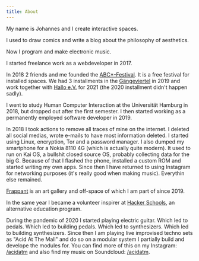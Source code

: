 ```yaml
---
title: About
---
```

My name is Johannes and I create interactive spaces.

I used to draw comics and write a blog about the philosophy of aesthetics.

Now I program and make electronic music.

I started freelance work as a webdeveloper in 2017.

In 2018 2 friends and me founded the [ABC*-Festival](https://abcfestival.de). It is a free festival for installed spaces. We had 3 installments in the [Gängeviertel](https://das-gaengeviertel.info/) in 2019 and work together with [Hallo e.V.](https://hallohallohallo.org/de) for 2021 (the 2020 installment didn't happen sadly).

I went to study Human Computer Interaction at the Universität Hamburg in 2018, but dropped out after the first semester. I then started working as a permanently employed software developer in 2019.

In 2018 I took actions to remove all traces of mine on the internet. I deleted all social medias, wrote e-mails to have most information deleted. I started using Linux, encryption, Tor and a password manager. I also dumped my smartphone for a Nokia 8110 4G (which is actually quite modern). It used to run on Kai OS, a bullshit closed source OS, probably collecting data for the big G. Because of that I flashed the phone, installed a custom ROM and started writing my own apps. Since then I have returned to using Instagram for networking purposes (it's really good when making music). Everythin else remained.

[Frappant](https://frappant.org) is an art gallery and off-space of which I am part of since 2019.

In the same year I became a volunteer inspirer at [Hacker Schools](https://hacker-school.de/), an alternative education program.

During the pandemic of 2020 I started playing electric guitar. Which led to pedals. Which led to building pedals. Which led to synthesizers. Which led to building synthesizers. Since then I am playing live improvised techno sets as "Acid At The Mall" and do so on a modular system I partially build and develope the modules for. You can find more of this on my Instagram: [/acidatm](https://instagram.com/acidatm) and also find my music on Soundcloud: [/acidatm](https://soundcloud.com/acidatm).
